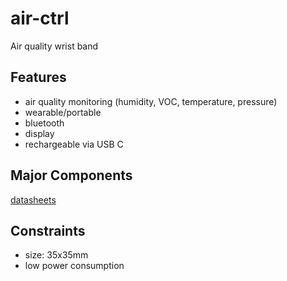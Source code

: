 # air-ctrl
Air quality wrist band

## Features

- air quality monitoring (humidity, VOC, temperature, pressure)
- wearable/portable
- bluetooth
- display
- rechargeable via USB C

## Major Components

[datasheets](docs/datasheets.md)

## Constraints
- size: 35x35mm
- low power consumption
